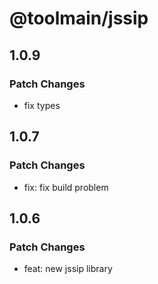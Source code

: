 # @toolmain/jssip

## 1.0.9

### Patch Changes

- fix types

## 1.0.7

### Patch Changes

- fix: fix build problem

## 1.0.6

### Patch Changes

- feat: new jssip library

